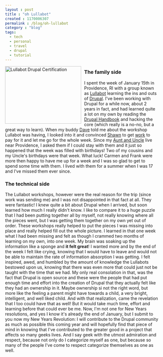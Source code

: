 ```yaml
---
layout : post
title : "oh Lullabot"
created : 1170006307
permalink : /blog/oh-lullabot
category : "blog"
tags:
  - tech
  - personal
  - travel
  - drupal
  - tutorial
---
```

<img src="/sites/jeradbitner.com/files/lullabot_cert.jpg" style="float:left; width:250px; height:188px; margin-right:10px;" alt="Lullabot Drupal Certification" />
<h3>The family side</h3>
I spent the week of January 15th in Providence, RI with a group known as <a href='http://www.lullabot.com'>Lullabot</a> learning the ins and outs of <a href="http://www.drupal.org">Drupal</a>. I've been working with Drupal for a while now, about 2 years in fact, and had learned quite a lot on my own by reading the <a href="http://www.drupal.org/handbook">Drupal Handbook</a> and hacking the core (which really is a no-no, but a great way to learn). When my buddy <a href='http://thethisorthat.com'>Dave</a> told me about the workshop Lullabot was having, I looked into it and convinced <a href="http://www.improving-home.com">Shawn</a> to get <a href='http://www.c-sgroup.com'>work</a> to pay for it and let me go for the whole week. Since my <a href='http://www.rewardamericaclub.com'>Aunt and Uncle</a> live near Providence, I asked them if I could stay with them and it just so happened that the week was filled with birthdays! Two of my cousins and my Uncle's birthdays were that week. What luck! Carmen and Frank were more then happy to have me up for a week and I was so glad to get to spend some time with them. I lived with them for a summer when I was 17 and I've missed them ever since.
<h3>The technical side</h3>
The Lullabot workshops, however were the real reason for the trip (since work was sending me) and I was not disappointed in that fact at all. They were fantastic! I knew quite a bit about Drupal when I arrived, but soon learned how much I really didn't know. I like to compare it to a huge puzzle that I had been putting together all by myself, not really knowing where all the pieces went, but I was getting them together on my own yet out of order. These workshops really helped to put the pieces I was missing into place and really helped fill out the whole picture. I learned in that one week what I had been missing and felt as though I crammed two months of learning on my own, into one week. My brain was soaking up the information like a sponge and <strong>it felt great</strong>! I wanted more and by the end of the week I felt like crying, knowing that I would have to leave and would not be able to maintain the rate of information absorption I was getting. I felt inspired, awed, and humbled by the amount of knowledge the Lullabots bestowed upon us, knowing that there was even more that could just not be taught with the time that we had. My only real consolation in that, was the fact that Drupal is open source and these were the people that had put enough time and effort into the creation of Drupal that they actually felt like they had an ownership in it. Maybe ownership si not the right word, but more like the feeling a parent might have towards a child, a very bright, intelligent, and well liked child. And with that realization, came the revelation that I too could have that as well! But it would take much time, effort and learning before that could ever be me. Now, I'm not one for New Years resolutions, and yes I know it's already the end of January, but I submit to you now my New Years Revolution: I will contribute to the Drupal community as much as possible this coming year and will hopefully find that piece of mind in knowing that I've contributed to the greater good in a project that affects so many geeks lives. And I say geek with the utmost admiration and respect, because not only do I categorize myself as one, but because so many of the people I've come to respect categorize themselves as one as well.
